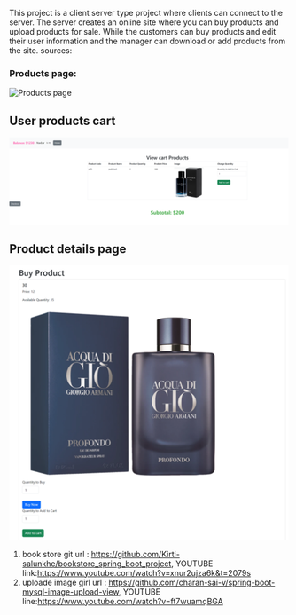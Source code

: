 This project is a client server type project where clients can connect to the server. The server creates an online site where you can buy products and upload products for sale. 
While the customers can buy products and edit their user information and the manager can download or add products from the site.
sources:


### Products page:
![Products page](adaddprojectsprojects/Pics/pic1.png)
## User products cart
![User products cart ](addprojects/Pics/pic2.png)
## Product details page
![Product details page](addprojects/Pics/pic3.png)

1) book store git url : https://github.com/Kirti-salunkhe/bookstore_spring_boot_project, YOUTUBE link:https://www.youtube.com/watch?v=xnur2ujza6k&t=2079s
2) uploade image girl url : https://github.com/charan-sai-v/spring-boot-mysql-image-upload-view, YOUTUBE line:https://www.youtube.com/watch?v=ft7wuamqBGA

